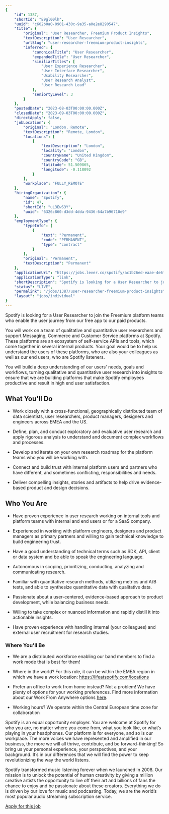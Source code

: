 ```yaml
---
{
	"id": 1387,
	"shortId": "E9gl00lh",
	"uuid": "c602b0a0-0901-430c-9a35-a0e2e8290547",
	"title": {
		"original": "User Researcher, Freemium Product Insights",
		"textDescription": "User Researcher",
		"urlSlug": "user-researcher-freemium-product-insights",
		"inferred": {
			"canonicalTitle": "User Researcher",
			"expandedTitle": "User Researcher",
			"similiarTitles": [
				"User Experience Researcher",
				"User Interface Researcher",
				"Usability Researcher",
				"User Research Analyst",
				"User Research Lead"
			],
			"seniortyLevel": 3
		}
	},
	"postedDate": "2023-08-03T00:00:00.000Z",
	"closedDate": "2023-09-03T00:00:00.000Z",
	"directApply": false,
	"jobLocation": {
		"original": "London, Remote",
		"textDescription": "Remote, London",
		"locations": [
			{
				"textDescription": "London",
				"locality": "London",
				"countryName": "United Kingdom",
				"countryCode": "GB",
				"latitude": 51.509865,
				"longitude": -0.118092
			}
		],
		"workplace": "FULLY_REMOTE"
	},
	"hiringOrganization": {
		"name": "Spotify",
		"id": 47,
		"shortId": "uL3EwS3Y",
		"uuid": "6326c860-d3dd-4dda-9436-64a7b96710e9"
	},
	"employmentType": {
		"typeInfo": [
			{
				"text": "Permanent",
				"code": "PERMANENT",
				"type": "contract"
			}
		],
		"original": "Permanent",
		"textDescription": "Permanent"
	},
	"applicationUri": "https://jobs.lever.co/spotify/ac1b26ed-eaae-4e6f-b56d-975dbfeaaac2/apply",
	"applicationType": "link",
	"shortDescription": "Spotify is looking for a User Researcher to join the Freemium platform teams who enable the user journey from our free app to our paid products. You will work on a team of qualitative and",
	"status": "LIVE",
	"permalink": "/jobs/1387/user-researcher-freemium-product-insights",
	"layout": "jobs/individual"
}
---
```

<p>Spotify is looking for a User Researcher to join the Freemium platform teams who enable the user journey from our free app to our paid products.</p><p>You will work on a team of qualitative and quantitative user researchers and support Messaging, Commerce and Customer Service platforms at Spotify. These platforms are an ecosystem of self-service APIs and tools, which come together in several internal products. Your goal would be to help us understand the users of these platforms, who are also your colleagues as well as our end users, who are Spotify listeners.</p><p>You will build a deep understanding of our users' needs, goals and workflows, turning qualitative and quantitative user research into insights to ensure that we are building platforms that make Spotify employees productive and result in high end user satisfaction.&nbsp;</p><h2>What You'll Do</h2><ul><li><p>Work closely with a cross-functional, geographically distributed team of data scientists, user researchers, product managers, designers and engineers across EMEA and the US.</p></li><li><p>Define, plan, and conduct exploratory and evaluative user research and apply rigorous analysis to understand and document complex workflows and processes.</p></li><li><p>Develop and iterate on your own research roadmap for the platform teams who you will be working with.</p></li><li><p>Connect and build trust with internal platform users and partners who have different, and sometimes conflicting, responsibilities and needs.</p></li><li><p>Deliver compelling insights, stories and artifacts to help drive evidence-based product and design decisions.</p></li></ul><h2>Who You Are</h2><ul><li><p>Have proven experience in user research working on internal tools and platform teams with internal and end users or for a SaaS company.</p></li><li><p>Experienced in working with platform engineers, designers and product managers as primary partners and willing to gain technical knowledge to build engineering trust.</p></li><li><p>Have a good understanding of technical terms such as SDK, API, client or data system and be able to speak the engineering language.</p></li><li><p>Autonomous in scoping, prioritizing, conducting, analyzing and communicating research.</p></li><li><p>Familiar with quantitative research methods, utilizing metrics and A/B tests, and able to synthesize quantitative data with qualitative data.</p></li><li><p>Passionate about a user-centered, evidence-based approach to product development, while balancing business needs.</p></li><li><p>Willing to take complex or nuanced information and rapidly distill it into actionable insights.</p></li><li><p>Have proven experience with handling internal (your colleagues) and external user recruitment for research studies.&nbsp;</p></li></ul><h3>Where You'll Be</h3><ul><li><p>We are a distributed workforce enabling our band members to find a work mode that is best for them!</p></li><li><p>Where in the world? For this role, it can be within the EMEA region in which we have a work location: <a target="_blank" rel="noopener noreferrer nofollow" href="https://lifeatspotify.com/locations">https://lifeatspotify.com/locations</a></p></li><li><p>Prefer an office to work from home instead? Not a problem! We have plenty of options for your working preferences. Find more information about our Work From Anywhere options <a target="_blank" rel="noopener noreferrer nofollow" href="https://spotifyjobs.com/work-from-anywhere">here</a>.</p></li><li><p>Working hours? We operate within the Central European time zone for collaboration&nbsp;</p></li></ul><p>Spotify is an equal opportunity employer. You are welcome at Spotify for who you are, no matter where you come from, what you look like, or what’s playing in your headphones. Our platform is for everyone, and so is our workplace. The more voices we have represented and amplified in our business, the more we will all thrive, contribute, and be forward-thinking! So bring us your personal experience, your perspectives, and your background. It’s in our differences that we will find the power to keep revolutionizing the way the world listens.</p><p>Spotify transformed music listening forever when we launched in 2008. Our mission is to unlock the potential of human creativity by giving a million creative artists the opportunity to live off their art and billions of fans the chance to enjoy and be passionate about these creators. Everything we do is driven by our love for music and podcasting. Today, we are the world’s most popular audio streaming subscription service.</p><p><a target="_blank" rel="noopener noreferrer nofollow" href="https://jobs.lever.co/spotify/ac1b26ed-eaae-4e6f-b56d-975dbfeaaac2/apply">Apply for this job</a></p>
